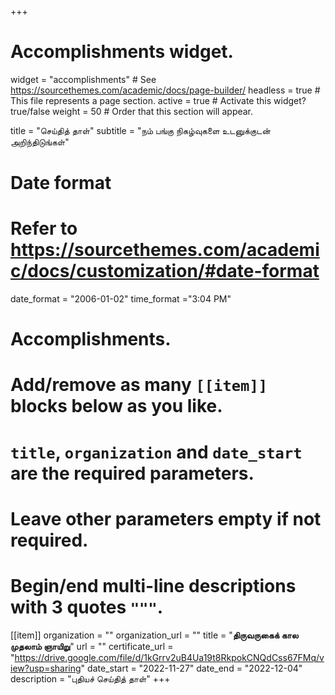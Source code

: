 +++
# Accomplishments widget.
widget = "accomplishments"  # See https://sourcethemes.com/academic/docs/page-builder/
headless = true  # This file represents a page section.
active = true  # Activate this widget? true/false
weight = 50  # Order that this section will appear.

title = "செய்தித் தாள்"
subtitle = "நம் பங்கு நிகழ்வுகளை உடனுக்குடன் அறிந்திடுங்கள்"

# Date format
#   Refer to https://sourcethemes.com/academic/docs/customization/#date-format
date_format = "2006-01-02"
time_format ="3:04 PM"

# Accomplishments.
#   Add/remove as many `[[item]]` blocks below as you like.
#   `title`, `organization` and `date_start` are the required parameters.
#   Leave other parameters empty if not required.
#   Begin/end multi-line descriptions with 3 quotes `"""`.


[[item]]
  organization = ""
  organization_url = ""
  title = "**திருவருகைக் கால முதலாம் ஞாயிறு**"
  url = ""
  certificate_url = "https://drive.google.com/file/d/1kGrrv2uB4Ua19t8RkpokCNQdCss67FMq/view?usp=sharing"
  date_start = "2022-11-27"
  date_end = "2022-12-04"
  description = "புதியச் செய்தித் தாள்"
+++
